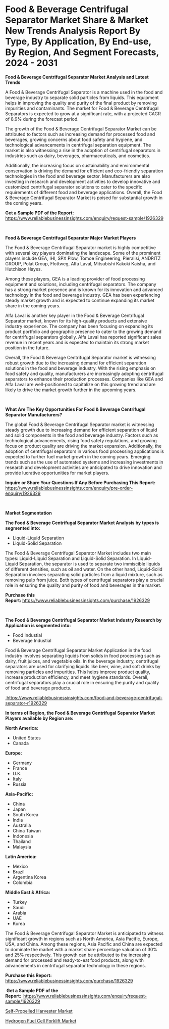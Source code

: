 <p><h1>Food & Beverage Centrifugal Separator Market Share & Market New Trends Analysis Report By Type, By Application, By End-use, By Region, And Segment Forecasts, 2024 - 2031</h1></p><p><strong>Food & Beverage Centrifugal Separator Market Analysis and Latest Trends</strong></p>
<p><p>A Food & Beverage Centrifugal Separator is a machine used in the food and beverage industry to separate solid particles from liquids. This equipment helps in improving the quality and purity of the final product by removing impurities and contaminants. The market for Food & Beverage Centrifugal Separators is expected to grow at a significant rate, with a projected CAGR of 8.9% during the forecast period.</p><p>The growth of the Food & Beverage Centrifugal Separator Market can be attributed to factors such as increasing demand for processed food and beverages, growing concerns about food safety and hygiene, and technological advancements in centrifugal separation equipment. The market is also witnessing a rise in the adoption of centrifugal separators in industries such as dairy, beverages, pharmaceuticals, and cosmetics.</p><p>Additionally, the increasing focus on sustainability and environmental conservation is driving the demand for efficient and eco-friendly separation technologies in the food and beverage sector. Manufacturers are also investing in research and development activities to develop innovative and customized centrifugal separator solutions to cater to the specific requirements of different food and beverage applications. Overall, the Food & Beverage Centrifugal Separator Market is poised for substantial growth in the coming years.</p></p>
<p><strong>Get a Sample PDF of the Report:&nbsp;</strong> <a href="https://www.reliablebusinessinsights.com/enquiry/request-sample/1926329">https://www.reliablebusinessinsights.com/enquiry/request-sample/1926329</a></p>
<p>&nbsp;</p>
<p><strong>Food & Beverage Centrifugal Separator Major Market Players</strong></p>
<p><p>The Food & Beverage Centrifugal Separator market is highly competitive with several key players dominating the landscape. Some of the prominent players include GEA, IHI, SPX Plow, Tomoe Engineering, Pieralisi, ANDRITZ GROUP, Polat Group, Flottweg, Alfa Laval, Mitsubishi Kakoki Kaisha, and Hutchison Hayes.</p><p>Among these players, GEA is a leading provider of food processing equipment and solutions, including centrifugal separators. The company has a strong market presence and is known for its innovation and advanced technology in the food and beverage industry. GEA has been experiencing steady market growth and is expected to continue expanding its market share in the coming years.</p><p>Alfa Laval is another key player in the Food & Beverage Centrifugal Separator market, known for its high-quality products and extensive industry experience. The company has been focusing on expanding its product portfolio and geographic presence to cater to the growing demand for centrifugal separators globally. Alfa Laval has reported significant sales revenue in recent years and is expected to maintain its strong market position in the future.</p><p>Overall, the Food & Beverage Centrifugal Separator market is witnessing robust growth due to the increasing demand for efficient separation solutions in the food and beverage industry. With the rising emphasis on food safety and quality, manufacturers are increasingly adopting centrifugal separators to enhance their production processes. Companies like GEA and Alfa Laval are well-positioned to capitalize on this growing trend and are likely to drive the market growth further in the upcoming years.</p></p>
<p>&nbsp;</p>
<p><strong>What Are The Key Opportunities For Food & Beverage Centrifugal Separator Manufacturers?</strong></p>
<p><p>The global Food & Beverage Centrifugal Separator market is witnessing steady growth due to increasing demand for efficient separation of liquid and solid components in the food and beverage industry. Factors such as technological advancements, rising food safety regulations, and growing focus on product quality are driving the market expansion. Additionally, the adoption of centrifugal separators in various food processing applications is expected to further fuel market growth in the coming years. Emerging trends such as the use of automated systems and increasing investments in research and development activities are anticipated to drive innovation and provide lucrative opportunities for market players.</p></p>
<p><strong>Inquire or Share Your Questions If Any Before Purchasing This Report:</strong> <a href="https://www.reliablebusinessinsights.com/enquiry/pre-order-enquiry/1926329">https://www.reliablebusinessinsights.com/enquiry/pre-order-enquiry/1926329</a></p>
<p>&nbsp;</p>
<p><strong>Market Segmentation</strong></p>
<p><strong>The Food & Beverage Centrifugal Separator Market Analysis by types is segmented into:</strong></p>
<p><ul><li>Liquid-Liquid Separation</li><li>Liquid-Solid Separation</li></ul></p>
<p><p>The Food & Beverage Centrifugal Separator Market includes two main types: Liquid-Liquid Separation and Liquid-Solid Separation. In Liquid-Liquid Separation, the separator is used to separate two immiscible liquids of different densities, such as oil and water. On the other hand, Liquid-Solid Separation involves separating solid particles from a liquid mixture, such as removing pulp from juice. Both types of centrifugal separators play a crucial role in ensuring the quality and purity of food and beverages in the market.</p></p>
<p><strong>Purchase this Report:&nbsp;</strong><a href="https://www.reliablebusinessinsights.com/purchase/1926329">https://www.reliablebusinessinsights.com/purchase/1926329</a></p>
<p>&nbsp;</p>
<p><strong>The Food & Beverage Centrifugal Separator Market Industry Research by Application is segmented into:</strong></p>
<p><ul><li>Food Industial</li><li>Beverage Industial</li></ul></p>
<p><p>Food & Beverage Centrifugal Separator Market Application in the food industry involves separating liquids from solids in food processing such as dairy, fruit juices, and vegetable oils. In the beverage industry, centrifugal separators are used for clarifying liquids like beer, wine, and soft drinks by removing particles and impurities. This helps improve product quality, increase production efficiency, and meet hygiene standards. Overall, centrifugal separators play a crucial role in ensuring the purity and quality of food and beverage products.</p></p>
<p><a href="https://www.reliablebusinessinsights.com/food-and-beverage-centrifugal-separator-r1926329">&nbsp;https://www.reliablebusinessinsights.com/food-and-beverage-centrifugal-separator-r1926329</a></p>
<p><strong>In terms of Region, the Food & Beverage Centrifugal Separator Market Players available by Region are:</strong></p>
<p>
    <p> <strong> North America: </strong>
        <ul>
            <li>United States</li>
            <li>Canada</li>
        </ul>
        </p> 
    <p> <strong> Europe: </strong>
        <ul>
            <li>Germany</li>
            <li>France</li>
            <li>U.K.</li>
            <li>Italy</li>
            <li>Russia</li>
        </ul>
        </p> 
    <p> <strong> Asia-Pacific: </strong>
        <ul>
            <li>China</li>
            <li>Japan</li>
            <li>South Korea</li>
            <li>India</li>
            <li>Australia</li>
            <li>China Taiwan</li>
            <li>Indonesia</li>
            <li>Thailand</li>
            <li>Malaysia</li>
        </ul>
        </p> 
    <p> <strong> Latin America: </strong>
        <ul>
            <li>Mexico</li>
            <li>Brazil</li>
            <li>Argentina Korea</li>
            <li>Colombia</li>
        </ul>
        </p> 
    <p> <strong> Middle East & Africa: </strong>
        <ul>
            <li>Turkey</li>
            <li>Saudi</li>
            <li>Arabia</li>
            <li>UAE</li>
            <li>Korea</li>
        </ul>
    </p>
    </p>
<p><p>The Food & Beverage Centrifugal Separator Market is anticipated to witness significant growth in regions such as North America, Asia Pacific, Europe, USA, and China. Among these regions, Asia Pacific and China are expected to dominate the market with a market share percentage valuation of 30% and 25% respectively. This growth can be attributed to the increasing demand for processed and ready-to-eat food products, along with advancements in centrifugal separator technology in these regions.</p></p>
<p><strong>Purchase this Report: </strong><a href="https://www.reliablebusinessinsights.com/purchase/1926329">https://www.reliablebusinessinsights.com/purchase/1926329</a></p>
<p>&nbsp;<strong>Get a Sample PDF of the Report:&nbsp;&nbsp;</strong><a href="https://www.reliablebusinessinsights.com/enquiry/request-sample/1926329">https://www.reliablebusinessinsights.com/enquiry/request-sample/1926329</a></p>
<p><strong></strong></p>
<p><p><a href="https://github.com/fiixsa/Market-Research-Report-List-3/blob/main/self-propelled-harvester-market.md">Self-Propelled Harvester Market</a></p><p><a href="https://view.publitas.com/reportprime-1/an-in-depth-analysis-of-the-global-hydrogen-fuel-cell-forklift-market-scope-and-its-rapid-growing-6-6-cagr-forcasted-for-period-from-2024-to-2031/">Hydrogen Fuel Cell Forklift Market</a></p></p>